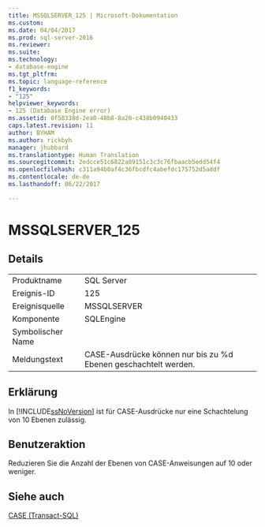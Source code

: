 ```yaml
---
title: MSSQLSERVER_125 | Microsoft-Dokumentation
ms.custom: 
ms.date: 04/04/2017
ms.prod: sql-server-2016
ms.reviewer: 
ms.suite: 
ms.technology:
- database-engine
ms.tgt_pltfrm: 
ms.topic: language-reference
f1_keywords:
- "125"
helpviewer_keywords:
- 125 (Database Engine error)
ms.assetid: 0f58338d-2ea0-48b8-8a20-c438b0940433
caps.latest.revision: 11
author: BYHAM
ms.author: rickbyh
manager: jhubbard
ms.translationtype: Human Translation
ms.sourcegitcommit: 2edcce51c6822a89151c3c3c76fbaacb5edd54f4
ms.openlocfilehash: c311a94b0af4c36fbcdfc4abefdc175752d5addf
ms.contentlocale: de-de
ms.lasthandoff: 06/22/2017

---
```

# <a name="mssqlserver125"></a>MSSQLSERVER_125
  
## <a name="details"></a>Details  
  
|||  
|-|-|  
|Produktname|SQL Server|  
|Ereignis-ID|125|  
|Ereignisquelle|MSSQLSERVER|  
|Komponente|SQLEngine|  
|Symbolischer Name||  
|Meldungstext|CASE-Ausdrücke können nur bis zu %d Ebenen geschachtelt werden.|  
  
## <a name="explanation"></a>Erklärung  
In [!INCLUDE[ssNoVersion](../../includes/ssnoversion-md.md)] ist für CASE-Ausdrücke nur eine Schachtelung von 10 Ebenen zulässig.  
  
## <a name="user-action"></a>Benutzeraktion  
Reduzieren Sie die Anzahl der Ebenen von CASE-Anweisungen auf 10 oder weniger.  
  
## <a name="see-also"></a>Siehe auch  
[CASE &#40;Transact-SQL&#41;](~/t-sql/language-elements/case-transact-sql.md)  
  

